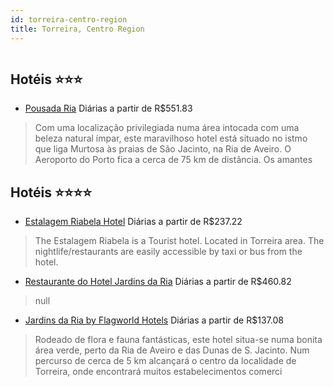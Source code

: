 ```yaml
---
id: torreira-centro-region
title: Torreira, Centro Region
---
```


<center><img src="http://photos.hotelbeds.com/giata/10/102960/102960a_hb_a_002.jpg" alt="" /></center>


## Hotéis ⭐️⭐️⭐️

-    [Pousada Ria](https://www.hurb.com/aud/https://www.hurb.com/hoteis/torreira/pousada-ria-JNP-JP119238?cmp=18055) Diárias a partir de R$551.83
   > Com uma localização privilegiada numa área intocada com uma beleza natural ímpar, este maravilhoso hotel está situado no istmo que liga Murtosa às praias de São Jacinto, na Ria de Aveiro. O Aeroporto do Porto fica a cerca de 75 km de distância. Os amantes

## Hotéis ⭐️⭐️⭐️⭐️

-    [Estalagem Riabela Hotel](https://www.hurb.com/aud/https://www.hurb.com/hoteis/torreira/estalagem-riabela-hotel-JNP-JP012313?cmp=18055) Diárias a partir de R$237.22
   > The Estalagem Riabela is a Tourist hotel. Located in Torreira area. The nightlife/restaurants are easily accessible by taxi or bus from the hotel.
-    [Restaurante do Hotel Jardins da Ria](https://www.hurb.com/aud/https://www.hurb.com/hoteis/torreira/restaurante-do-hotel-jardins-da-ria-JNP-JP020445?cmp=18055) Diárias a partir de R$460.82
   > null
-    [Jardins da Ria by Flagworld Hotels](https://www.hurb.com/aud/https://www.hurb.com/hoteis/torreira/jardins-da-ria-by-flagworld-hotels-JNP-JP770029?cmp=18055) Diárias a partir de R$137.08
   > Rodeado de flora e fauna fantásticas, este hotel situa-se numa bonita área verde, perto da Ria de Aveiro e das Dunas de S. Jacinto. Num percurso de cerca de 5 km alcançará o centro da localidade de Torreira, onde encontrará muitos estabelecimentos comerci
